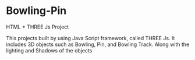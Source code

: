 # Bowling-Pin
HTML + THREE Js Project


This projects built by using Java Script framework, called THREE Js.
It includes 3D objects such as Bowling, Pin, and Bowling Track. Along with the lighting and Shadows of the objects
